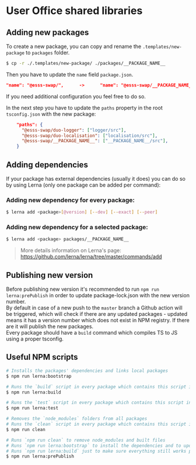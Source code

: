 # User Office shared libraries

## Adding new packages

To create a new package, you can copy and rename the `.templates/new-package` to `packages` folder.

```bash
$ cp -r ./.templates/new-package/ ./packages/__PACKAGE_NAME__
```

Then you have to update the `name` field `package.json`.

```json
"name": "@esss-swap/",      ->      "name": "@esss-swap/__PACKAGE_NAME__",
```

If you need additional configuration you feel free to do so.

In the next step you have to update the `paths` property in the root `tsconfig.json` with the new package:

```json
    "paths": {
      "@esss-swap/duo-logger": ["logger/src"],
      "@esss-swap/duo-localisation": ["localisation/src"],
      "@esss-swap/__PACKAGE_NAME__": ["__PACKAGE_NAME__/src"],
    }
```

## Adding dependencies

If your package has external dependencies (usually it does) you can do so by using Lerna (only one package can be added per command):

### Adding new dependency for every package:

```bash
$ lerna add <package>[@version] [--dev] [--exact] [--peer]
```

### Adding new dependency for a selected package:

```bash
$ lerna add <package> packages/__PACKAGE_NAME__
```

> More details information on Lerna's page: https://github.com/lerna/lerna/tree/master/commands/add

## Publishing new version

Before publishing new version it's recommended to run `npm run lerna:prePublish` in order to update package-lock.json with the new version number. \
By default in case of a new push to the `master` branch a Github action will be triggered, which will check if there are any updated packages - updated means it has a version number which does not exist in NPM registry. If there are it will publish the new packages. \
Every package should have a `build` command which compiles TS to JS using a proper tsconfig.

## Useful NPM scripts

```bash
# Installs the packages' dependencies and links local packages
$ npm run lerna:bootstrap

# Runs the `build` script in every package which contains this script in its `package.json`
$ npm run lerna:build

# Runs the `test` script in every package which contains this script in its `package.json`
$ npm run lerna:test

# Removes the `node_modules` folders from all packages
# Runs the `clean` script in every package which contains this script in its `package.json`
$ npm run clean

# Runs `npm run clean` to remove node_modules and built files
# Runs `npm run lerna:bootstrap` to install the dependencies and to update `package-lock.json`
# Runs `npm run lerna:build` just to make sure everything still works properly
$ npm run lerna:prePublish
```
